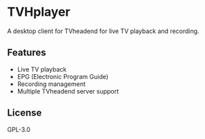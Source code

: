 # TVHplayer

A desktop client for TVheadend for live TV playback and recording.

## Features
* Live TV playback
* EPG (Electronic Program Guide)
* Recording management
* Multiple TVheadend server support

## License
GPL-3.0 